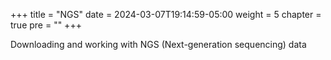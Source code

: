 +++
title = "NGS"
date = 2024-03-07T19:14:59-05:00
weight = 5
chapter = true
pre = ""
+++

Downloading and working with NGS (Next-generation sequencing) data